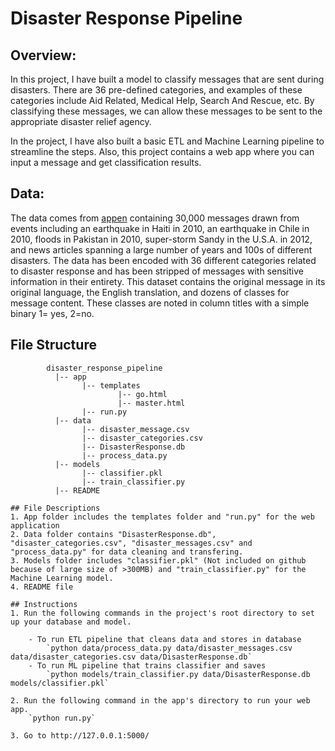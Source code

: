 # Disaster Response Pipeline 

## Overview:
In this project, I have built a model to classify messages that are sent during disasters. There are 36 pre-defined categories, and examples of these categories include Aid Related, Medical Help, Search And Rescue, etc. By classifying these messages, we can allow these messages to be sent to the appropriate disaster relief agency. 

In the project, I have also built a basic ETL and Machine Learning pipeline to streamline the steps. Also, this project contains a web app where you can input a message and get classification results.



## Data:
The data comes from [appen](https://appen.com/datasets/combined-disaster-response-data/) containing 30,000 messages drawn from events including an earthquake in Haiti in 2010, an earthquake in Chile in 2010, floods in Pakistan in 2010, super-storm Sandy in the U.S.A. in 2012, and news articles spanning a large number of years and 100s of different disasters. The data has been encoded with 36 different categories related to disaster response and has been stripped of messages with sensitive information in their entirety. This dataset contains the original message in its original language, the English translation, and dozens of classes for message content. These classes are noted in column titles with a simple binary 1= yes, 2=no.

## File Structure
~~~~~~~
        disaster_response_pipeline
          |-- app
                |-- templates
                        |-- go.html
                        |-- master.html
                |-- run.py
          |-- data
                |-- disaster_message.csv
                |-- disaster_categories.csv
                |-- DisasterResponse.db
                |-- process_data.py
          |-- models
                |-- classifier.pkl
                |-- train_classifier.py
          |-- README

## File Descriptions
1. App folder includes the templates folder and "run.py" for the web application
2. Data folder contains "DisasterResponse.db", "disaster_categories.csv", "disaster_messages.csv" and "process_data.py" for data cleaning and transfering.
3. Models folder includes "classifier.pkl" (Not included on github because of large size of >300MB) and "train_classifier.py" for the Machine Learning model.
4. README file

## Instructions
1. Run the following commands in the project's root directory to set up your database and model.

    - To run ETL pipeline that cleans data and stores in database
        `python data/process_data.py data/disaster_messages.csv data/disaster_categories.csv data/DisasterResponse.db`
    - To run ML pipeline that trains classifier and saves
        `python models/train_classifier.py data/DisasterResponse.db models/classifier.pkl`

2. Run the following command in the app's directory to run your web app.
    `python run.py`

3. Go to http://127.0.0.1:5000/

